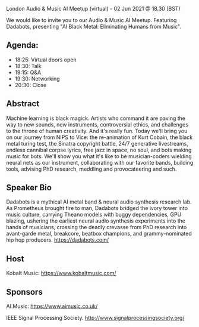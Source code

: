 London Audio & Music AI Meetup (virtual) - 02 Jun 2021 @ 18.30 (BST)

We would like to invite you to our Audio & Music AI Meetup.
Featuring Dadabots, presenting "AI Black Metal: Eliminating Humans from Music".

## Agenda:
- 18:25: Virtual doors open
- 18:30: Talk
- 19:15: Q&A
- 19:30: Networking
- 20:30: Close


## Abstract
Machine learning is black magick. Artists who command it are paving the way to new sounds, 
new instruments, controversial ethics, and challenges to the throne of human creativity. 
And it's really fun. Today we'll bring you on our journey from NIPS to Vice: 
the re-animation of Kurt Cobain, the black metal turing test, the Sinatra copyright battle, 
24/7 generative livestreams, endless cannibal corpse lyrics, free jazz in space, 
no soul, and bots making music for bots. We'll show you what it's like to be 
musician-coders wielding neural nets as our instrument, collaborating with our favorite bands, 
building tools, advising PhD research, meddling and provocateering and such.


## Speaker Bio
Dadabots is a mythical AI metal band & neural audio synthesis research lab. 
As Prometheus brought fire to man, Dadabots bridged the ivory tower into music culture, 
carrying Theano models with buggy dependencies, GPU blazing, 
ushering the earliest neural audio synthesis experiments into the hands of musicians, 
crossing the deadly crevasse from PhD research into avant-garde metal, 
breakcore, beatbox champions, and grammy-nominated hip hop producers.
https://dadabots.com/

## Host
Kobalt Music: https://www.kobaltmusic.com/

## Sponsors
AI.Music: https://www.aimusic.co.uk/

IEEE Signal Processing Society. http://www.signalprocessingsociety.org/